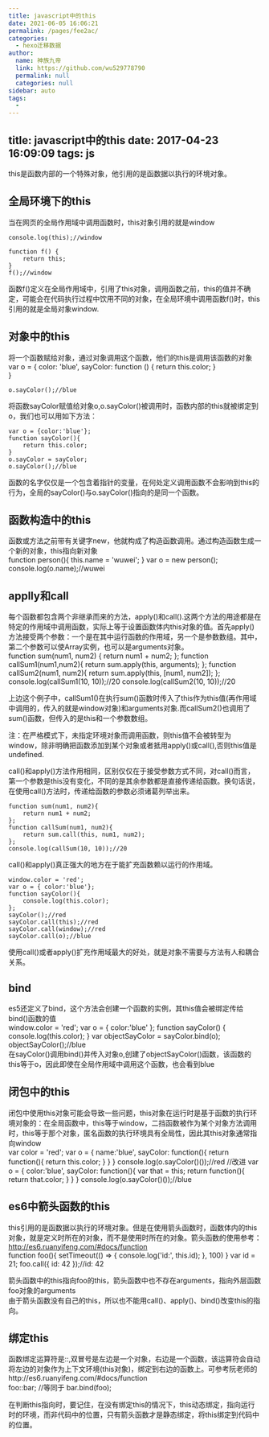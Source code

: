 ```yaml
---
title: javascript中的this
date: 2021-06-05 16:06:21
permalink: /pages/fee2ac/
categories: 
  - hexo迁移数据
author: 
  name: 神族九帝
  link: https://github.com/wu529778790
  permalink: null
  categories: null
sidebar: auto
tags: 
  - 
---
```

title: javascript中的this
date: 2017-04-23 16:09:09
tags: js
---

this是函数内部的一个特殊对象，他引用的是函数据以执行的环境对象。

<!--more-->

## 全局环境下的this  
当在网页的全局作用域中调用函数时，this对象引用的就是window

    console.log(this);//window

    function f() {
        return this;
    }
    f();//window  
函数f()定义在全局作用域中，引用了this对象，调用函数之前，this的值并不确定，可能会在代码执行过程中饮用不同的对象，在全局环境中调用函数f()时，this引用的就是全局对象window.  
## 对象中的this    
将一个函数赋给对象，通过对象调用这个函数，他们的this是调用该函数的对象   
    var o = {
        color: 'blue',
        sayColor: function () {
            return this.color;
        }     
    }

    o.sayColor();//blue  
将函数sayColor赋值给对象o,o.sayColor()被调用时，函数内部的this就被绑定到o，我们也可以用如下方法：
    
    var o = {color:'blue'};
    function sayColor(){
        return this.color;
    }
    o.sayColor = sayColor;
    o.sayColor();//blue  
函数的名字仅仅是一个包含着指针的变量，在何处定义调用函数不会影响到this的行为，全局的sayColor()与o.sayColor()指向的是同一个函数。  
## 函数构造中的this  
函数或方法之前带有关键字new，他就构成了构造函数调用。通过构造函数生成一个新的对象，this指向新对象  
    function person(){
        this.name = 'wuwei';
    }
    var o = new person();
    console.log(o.name);//wuwei  
## applly和call    
每个函数都包含两个非继承而来的方法，apply()和call().这两个方法的用途都是在特定的作用域中调用函数，实际上等于设置函数体内this对象的值。首先apply()方法接受两个参数：一个是在其中运行函数的作用域，另一个是参数数组。其中，第二个参数可以使Array实例，也可以是arguments对象。  
    function sum(num1, num2) {
        return num1 + num2; 
    };
    function callSum1(num1,num2){
        return sum.apply(this, arguments);
    };
    function callSum2(num1, num2){
        return sum.apply(this, [num1, num2]);
    };
    console.log(callSum1(10, 10));//20
    console.log(callSum2(10, 10));//20
    
上边这个例子中，callSum1()在执行sum()函数时传入了this作为this值(再作用域中调用的，传入的就是window对象)和arguments对象.而callSum2()也调用了sum()函数，但传入的是this和一个参数数组。  

注：在严格模式下，未指定环境对象而调用函数，则this值不会被转型为window，除非明确把函数添加到某个对象或者抵用apply()或call(),否则this值是undefined.  

call()和apply()方法作用相同，区别仅仅在于接受参数方式不同，对call()而言，第一个参数是this没有变化，不同的是其余参数都是直接传递给函数。换句话说，在使用call()方法时，传递给函数的参数必须诸葛列举出来。  

    function sum(num1, num2){
        return num1 + num2;
    };
    function callSum(num1, num2){
        return sum.call(this, num1, num2);
    };
    console.log(callSum(10, 10));//20  

call()和apply()真正强大的地方在于能扩充函数赖以运行的作用域。

    window.color = 'red';
    var o = { color:'blue'};
    function sayColor(){
        console.log(this.color);
    };
    sayColor();//red
    sayColor.call(this);//red
    sayColor.call(window);//red
    sayColor.call(o);//blue  

使用call()或者apply()扩充作用域最大的好处，就是对象不需要与方法有人和耦合关系。  
## bind  
es5还定义了bind，这个方法会创建一个函数的实例，其this值会被绑定传给bind()函数的值  
    window.color = 'red';
    var o = { color:'blue' };
    function sayColor() {
        console.log(this.color);
    }
    var objectSayColor = sayColor.bind(o);
    objectSayColor();//blue  
在sayColor()调用bind()并传入对象o,创建了objectSayColor()函数，该函数的this等于o，因此即使在全局作用域中调用这个函数，也会看到blue  
## 闭包中的this  
闭包中使用this对象可能会导致一些问题，this对象在运行时是基于函数的执行环境对象的：在全局函数中，this等于window，二挡函数被作为某个对象方法调用时，this等于那个对象，匿名函数的执行环境具有全局性，因此其this对象通常指向window  
    var color = 'red';
    var o = {
        name:'blue',
        sayColor: function(){
            return function(){
                return this.color;
            }
        }
    }
    console.log(o.sayColor()());//red
    //改进
    var o = {
        color:'blue',
        sayColor: function(){
            var that = this;
            return function(){
                return that.color;
            }
        }
    }
    console.log(o.sayColor()());//blue  

## es6中箭头函数的this  
this引用的是函数据以执行的环境对象。但是在使用箭头函数时，函数体内的this对象，就是定义时所在的对象，而不是使用时所在的对象。箭头函数的使用参考：http://es6.ruanyifeng.com/#docs/function  
    function foo(){
        setTimeout(() => {
            console.log('id:', this.id);
        }, 100)
    }
    var id = 21;
    foo.call({ id: 42 });//id: 42  

箭头函数中的this指向foo的this，箭头函数中也不存在arguments，指向外层函数foo对象的arguments  
由于箭头函数没有自己的this，所以也不能用call()、apply()、bind()改变this的指向。  

## 绑定this  
函数绑定运算符是::,双冒号是左边是一个对象，右边是一个函数，该运算符会自动将左边的对象作为上下文环境(this对象)，绑定到右边的函数上。可参考阮老师的http://es6.ruanyifeng.com/#docs/function  
    foo::bar;
    //等同于
    bar.bind(foo);
  
在判断this指向时，要记住，在没有绑定this的情况下，this动态绑定，指向运行时的环境，而非代码中的位置，只有箭头函数才是静态绑定，将this绑定到代码中的位置。
